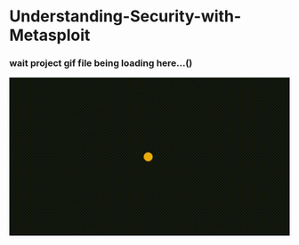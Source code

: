 # Understanding-Security-with-Metasploit

### wait project gif file being loading here...() ###
<img src="Understanding Security with Metasploit Ethical Hacking Tutorial..gif" width="600px">
